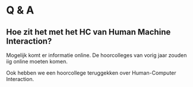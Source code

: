 # Q & A
## Hoe zit het met het HC van Human Machine Interaction?
Mogelijk komt er informatie online. De hoorcolleges van vorig jaar zouden iig online moeten komen.

Ook hebben we een hoorcollege teruggekken over Human-Computer Interaction.
